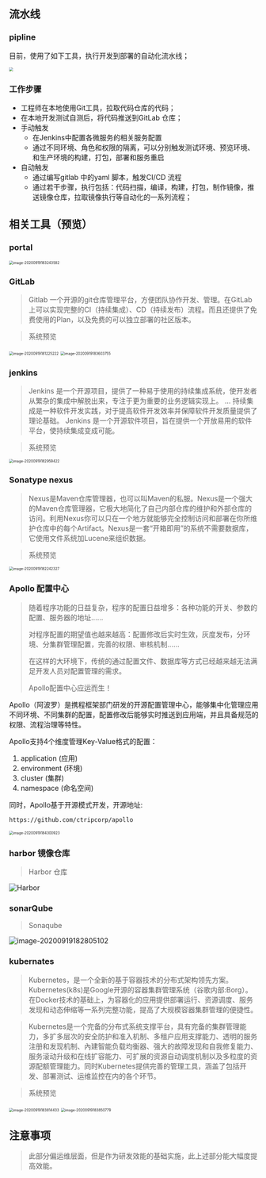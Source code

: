 ## 流水线



### pipline 

目前，使用了如下工具，执行开发到部署的自动化流水线；



<img src="http://img.susense.cn/devops19.jpg" style="zoom:50%;" />



### 工作步骤

- 工程师在本地使用Git工具，拉取代码仓库的代码；
- 在本地开发测试自测后，将代码推送到GitLab 仓库；
- 手动触发
  - 在Jenkins中配置各微服务的相关服务配置
  - 通过不同环境、角色和权限的隔离，可以分别触发测试环境、预览环境、和生产环境的构建，打包，部署和服务重启
- 自动触发
  - 通过编写gitlab 中的yaml 脚本，触发CI/CD 流程
  - 通过若干步骤，执行包括：代码扫描，编译，构建，打包，制作镜像，推送镜像仓库，拉取镜像执行等自动化的一系列流程；



## 相关工具（预览）



### portal

<img src="http://img.susense.cn/image-20200919183243582.png" alt="image-20200919183243582" style="zoom:50%;" />



### GitLab

> Gitlab 一个开源的git仓库管理平台，方便团队协作开发、管理。在GitLab上可以实现完整的CI（持续集成）、CD（持续发布）流程。而且还提供了免费使用的Plan，以及免费的可以独立部署的社区版本。



> 系统预览

<img src="http://img.susense.cn/image-20200919183402327.png" alt="image-20200919181225222" style="zoom:50%;" />

<img src="http://img.susense.cn/image-20200919183603755.png" alt="image-20200919183603755" style="zoom:50%;" />



### jenkins

> Jenkins 是一个开源项目，提供了一种易于使用的持续集成系统，使开发者从繁杂的集成中解脱出来，专注于更为重要的业务逻辑实现上。 ... 持续集成是一种软件开发实践，对于提高软件开发效率并保障软件开发质量提供了理论基础。 Jenkins 是一个开源软件项目，旨在提供一个开放易用的软件平台，使持续集成变成可能。

> 系统预览

<img src="http://img.susense.cn/image-20200919182959422.png" alt="image-20200919182959422" style="zoom:50%;" />

### Sonatype nexus

>  Nexus是Maven仓库管理器，也可以叫Maven的私服。Nexus是一个强大的Maven仓库管理器，它极大地简化了自己内部仓库的维护和外部仓库的访问。利用Nexus你可以只在一个地方就能够完全控制访问和部署在你所维护仓库中的每个Artifact。Nexus是一套“开箱即用”的系统不需要数据库，它使用文件系统加Lucene来组织数据。

> 系统预览

<img src="http://img.susense.cn/image-20200919182242327.png" alt="image-20200919182242327" style="zoom:50%;" />

### Apollo 配置中心

> 随着程序功能的日益复杂，程序的配置日益增多：各种功能的开关、参数的配置、服务器的地址……
>
> 对程序配置的期望值也越来越高：配置修改后实时生效，灰度发布，分环境、分集群管理配置，完善的权限、审核机制……
>
> 在这样的大环境下，传统的通过配置文件、数据库等方式已经越来越无法满足开发人员对配置管理的需求。
>
> Apollo配置中心应运而生！



Apollo（阿波罗）是携程框架部门研发的开源配置管理中心，能够集中化管理应用不同环境、不同集群的配置，配置修改后能够实时推送到应用端，并且具备规范的权限、流程治理等特性。

Apollo支持4个维度管理Key-Value格式的配置：

1. application (应用)
2. environment (环境)
3. cluster (集群)
4. namespace (命名空间)

同时，Apollo基于开源模式开发，开源地址:

```html
https://github.com/ctripcorp/apollo
```

<img src="http://img.susense.cn/image-20200919184300923.png" alt="image-20200919184300923" style="zoom:50%;" />



### harbor 镜像仓库

> Harbor 仓库

![Harbor](http://img.susense.cn/0a5692d8d5af73c66ab1d54d7788890b.png)

### sonarQube

> Sonaqube

![image-20200919182805102](http://img.susense.cn/image-20200919182805102.png)



### kubernates

> Kubernetes，是一个全新的基于容器技术的分布式架构领先方案。Kubernetes(k8s)是Google开源的容器集群管理系统（谷歌内部:Borg）。在Docker技术的基础上，为容器化的应用提供部署运行、资源调度、服务发现和动态伸缩等一系列完整功能，提高了大规模容器集群管理的便捷性。



> Kubernetes是一个完备的分布式系统支撑平台，具有完备的集群管理能力，多扩多层次的安全防护和准入机制、多租户应用支撑能力、透明的服务注册和发现机制、內建智能负载均衡器、强大的故障发现和自我修复能力、服务滚动升级和在线扩容能力、可扩展的资源自动调度机制以及多粒度的资源配额管理能力。同时Kubernetes提供完善的管理工具，涵盖了包括开发、部署测试、运维监控在内的各个环节。



> 系统预览

<img src="http://img.susense.cn/image-20200919183814433.png" alt="image-20200919183814433" style="zoom:50%;" />

<img src="http://img.susense.cn/image-20200919183850779.png" alt="image-20200919183850779" style="zoom:50%;" />

## 注意事项

> 此部分偏运维层面，但是作为研发效能的基础实施，此上述部分能大幅度提高效能。

